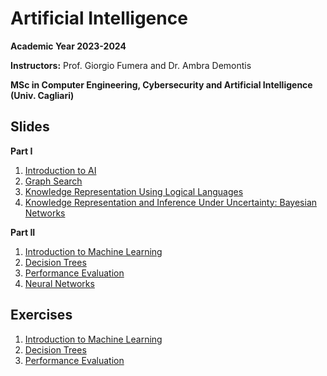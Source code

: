 # Artificial Intelligence

**Academic Year 2023-2024** 

**Instructors:** Prof. Giorgio Fumera and Dr. Ambra Demontis

**MSc in Computer Engineering, Cybersecurity and Artificial Intelligence (Univ. Cagliari)**

## Slides

**Part I**

1. [Introduction to AI](https://github.com/unica-ai/unica-ai.github.io/raw/main/slides/AI_Introduction.pdf)
2. [Graph Search](https://github.com/unica-ai/unica-ai.github.io/raw/main/slides/AI_Search.pdf)
3. [Knowledge Representation Using Logical Languages](https://github.com/unica-ai/unica-ai.github.io/raw/main/slides/AI_KBS.pdf)
4. [Knowledge Representation and Inference Under Uncertainty: Bayesian Networks](https://github.com/unica-ai/unica-ai.github.io/raw/main/slides/AI_BN.pdf)

**Part II**

1. [Introduction to Machine Learning](https://github.com/unica-ai/unica-ai.github.io/raw/main/slides/AI_ML_introduction.pdf)
2. [Decision Trees](https://github.com/unica-ai/unica-ai.github.io/raw/main/slides/AI_ML_decision_trees.pdf)
3. [Performance Evaluation](https://github.com/unica-ai/unica-ai.github.io/raw/main/slides/AI_ML_performance_evaluation.pdf)
4. [Neural Networks](https://github.com/unica-ai/unica-ai.github.io/raw/main/slides/AI_ML_neural_network.pdf)


## Exercises

1. [Introduction to Machine Learning](https://github.com/unica-ai/unica-ai.github.io/raw/main/slides/AI_Exercises_Search.pdf)
2. [Decision Trees](https://github.com/unica-ai/unica-ai.github.io/raw/main/slides/AI_Exercises_Logical_languages.pdf)
3. [Performance Evaluation](https://github.com/unica-ai/unica-ai.github.io/raw/main/slides/AI_Exercises_Bayesian_networks.pdf)


